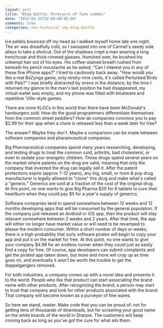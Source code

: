 ```yaml
---
layout: post
title: "Blog Battle: Pvreryvre of fyne coddes"
date: "2013-03-25T22:09:00-05:00"
comments: true
categories: non-technical sep-blog-battle
---
```


Ice pellets bounced off my head as I walked myself home late one night. The air was dreadfully cold, so I swooped into one of Carmel's seedy side alleys to take a shotcut. Out of the shadows crept a man wearing a long trenchcoat and thick-rimmed glasses. Hunched over, he brushed his unkempt hair out of his eyes. His coffee-stained breath rushed from beneath his pencil moustache as he asked, "Can I interest you in any of these fine iPhone apps?" I tried to cautiously back away. "How would you like a real BaZynga game, only ninety-nine cents, it's called Perturbed Birds with Pals?" I was briefly distracted by sirens in the distance; by the time I returned my glance to the man's last position he had disappeared, my virtual wallet was empty, and my phone was filled with bloatware and repetitive 'Ville-style games.

There are more KLOCs in this world than there have been McDonald's hamburgers sold. How do the good programmers differentiate themselves from the common street peddlers? How do companies convince you to pay $2.99 for their app when a clone is released less than a week later for free?

The answer? Maybe they don't. Maybe a comparison can be made between software companies and pharamceutical companies.

Big Pharmaceutical companies spend many years researching, developing, and testing drugs to treat the common cold, arthritis, bad cholesterol, or even to sedate your energetic children. These drugs spend several years on the market where patents on the drug are valid, meaning that only the company that invented the drug can legally sell it. After the patent protections expire (approx 7-12 years), any big, small, or mom & pop drug manufacturer is legally allowed to "clone" this drug and make what's called a "generic." Generics are sold at a fraction of the cost of the original drug. At this point, no one wants to give Big Pharma $20 for 6 tablets to cure their heartburn when they could pay $5 for a year's supply of generics.

Software companies tend to spend somewhere between 12 weeks and 12 months developing apps that will be consumed by the general population. If the company just released an Android or iOS app, then the product will stay relevant somewhere between 2 weeks and 2 years. After that time, the app will either no longer have market value or will need to be revamped to please the modern consumer. Within a short number of days or weeks, there is a high probability that surly software pirates will begin to copy your app and put it on the market for free. At this point, no one wants to give your company $4.99 for an endless runner when they could just as easily find a copy for free. Of course, app developers can submit complaints and get the pirated app taken down, but more and more will crop up as time goes on, and eventually it won't be worth the trouble to get the doppelgangers removed.

For both industries, a company comes up with a novel idea and presents it to the world. People who like that product can start associating the brand name with other products. After recognizing the brand, a person may start to trust that company and look for other products associated with the brand. That company will become known as a purveyor of fine wares.

So here we stand, reader. Make code that you can be proud of; not for getting tens of thousands of downloads, but for scrawling your good name on the white boards of the world in Sharpie. The customers will keep coming back as long as you've got the cure for what ails them.
